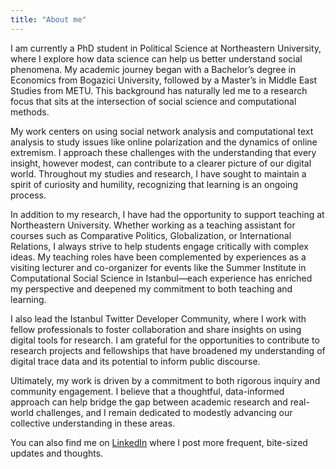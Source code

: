 ```yaml
---
title: "About me"
---
```


I am currently a PhD student in Political Science at Northeastern University, where I explore how data science can help us better understand social phenomena. My academic journey began with a Bachelor’s degree in Economics from Bogazici University, followed by a Master’s in Middle East Studies from METU. This background has naturally led me to a research focus that sits at the intersection of social science and computational methods.

My work centers on using social network analysis and computational text analysis to study issues like online polarization and the dynamics of online extremism. I approach these challenges with the understanding that every insight, however modest, can contribute to a clearer picture of our digital world. Throughout my studies and research, I have sought to maintain a spirit of curiosity and humility, recognizing that learning is an ongoing process.

In addition to my research, I have had the opportunity to support teaching at Northeastern University. Whether working as a teaching assistant for courses such as Comparative Politics, Globalization, or International Relations, I always strive to help students engage critically with complex ideas. My teaching roles have been complemented by experiences as a visiting lecturer and co-organizer for events like the Summer Institute in Computational Social Science in Istanbul—each experience has enriched my perspective and deepened my commitment to both teaching and learning.

I also lead the Istanbul Twitter Developer Community, where I work with fellow professionals to foster collaboration and share insights on using digital tools for research. I am grateful for the opportunities to contribute to research projects and fellowships that have broadened my understanding of digital trace data and its potential to inform public discourse.

Ultimately, my work is driven by a commitment to both rigorous inquiry and community engagement. I believe that a thoughtful, data-informed approach can help bridge the gap between academic research and real-world challenges, and I remain dedicated to modestly advancing our collective understanding in these areas.

You can also find me on [LinkedIn] where I post more frequent, bite-sized updates and thoughts.

[LinkedIn]: https://www.linkedin.com/in/yunus-emre-tapan-39a93648/
